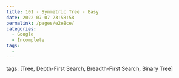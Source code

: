 ```yaml
---
title: 101 - Symmetric Tree - Easy
date: 2022-07-07 23:58:58
permalink: /pages/e2e8ce/
categories:
  - Google
  - Incomplete
tags:
  - 
---
```

tags: [Tree, Depth-First Search, Breadth-First Search, Binary Tree]